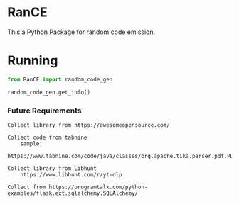 # RanCE

This a Python Package for random code emission.

# Running

```python
from RanCE import random_code_gen

random_code_gen.get_info()
```


### Future Requirements
```
Collect library from https://awesomeopensource.com/

Collect code from tabnine
    sample:
    https://www.tabnine.com/code/java/classes/org.apache.tika.parser.pdf.PDFParser

Collect library from Libhunt
    https://www.libhunt.com/r/yt-dlp

Collect from https://programtalk.com/python-examples/flask.ext.sqlalchemy.SQLAlchemy/
```